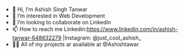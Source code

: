 - 👋 Hi, I’m Ashish Singh Tanwar
- 👀 I’m interested in Web Development
- 💞️ I’m looking to collaborate on Linkedin
- 📫 How to reach me Linkedin:https://www.linkedin.com/in/ashish-tanwar-648632279 |Instagram: @just_cool_ashish_
- 👨‍💻 All of my projects ar available at @Ashishtawar
<!---
Ashishtawar/Ashishtawar is a ✨ special ✨ repository because its `README.md` (this file) appears on your GitHub profile.
You can click the Preview link to take a look at your changes.
--->
